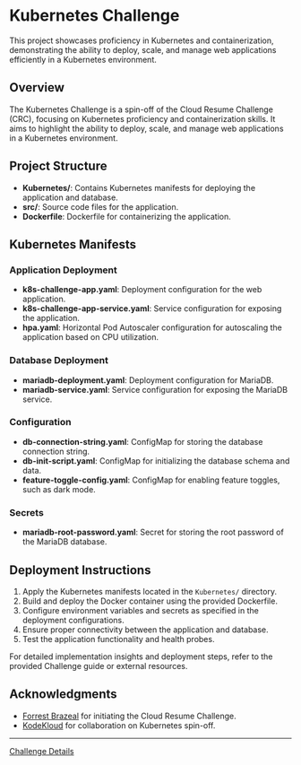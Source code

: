 # Kubernetes Challenge

This project showcases proficiency in Kubernetes and containerization, demonstrating the ability to deploy, scale, and manage web applications efficiently in a Kubernetes environment.

## Overview

The Kubernetes Challenge is a spin-off of the Cloud Resume Challenge (CRC), focusing on Kubernetes proficiency and containerization skills. It aims to highlight the ability to deploy, scale, and manage web applications in a Kubernetes environment.

## Project Structure

- **Kubernetes/**: Contains Kubernetes manifests for deploying the application and database.
- **src/**: Source code files for the application.
- **Dockerfile**: Dockerfile for containerizing the application.

## Kubernetes Manifests

### Application Deployment

- **k8s-challenge-app.yaml**: Deployment configuration for the web application.
- **k8s-challenge-app-service.yaml**: Service configuration for exposing the application.
- **hpa.yaml**: Horizontal Pod Autoscaler configuration for autoscaling the application based on CPU utilization.

### Database Deployment

- **mariadb-deployment.yaml**: Deployment configuration for MariaDB.
- **mariadb-service.yaml**: Service configuration for exposing the MariaDB service.

### Configuration

- **db-connection-string.yaml**: ConfigMap for storing the database connection string.
- **db-init-script.yaml**: ConfigMap for initializing the database schema and data.
- **feature-toggle-config.yaml**: ConfigMap for enabling feature toggles, such as dark mode.

### Secrets

- **mariadb-root-password.yaml**: Secret for storing the root password of the MariaDB database.

## Deployment Instructions

1. Apply the Kubernetes manifests located in the `Kubernetes/` directory.
2. Build and deploy the Docker container using the provided Dockerfile.
3. Configure environment variables and secrets as specified in the deployment configurations.
4. Ensure proper connectivity between the application and database.
5. Test the application functionality and health probes.

For detailed implementation insights and deployment steps, refer to the provided Challenge guide or external resources.
## Acknowledgments

- [Forrest Brazeal](https://forrestbrazeal.com/) for initiating the Cloud Resume Challenge.
- [KodeKloud](https://kodekloud.com/) for collaboration on Kubernetes spin-off.

---

[Challenge Details](https://cloudresumechallenge.dev/docs/extensions/kubernetes-challenge/)
